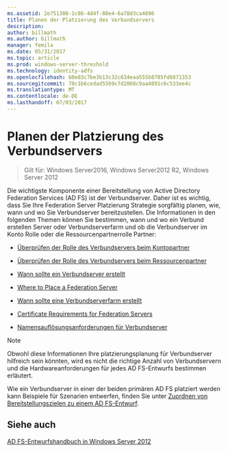```yaml
---
ms.assetid: 2e751308-1c86-4d4f-88e4-6a78d3ca4696
title: Planen der Platzierung des Verbundservers
description: 
author: billmath
ms.author: billmath
manager: femila
ms.date: 05/31/2017
ms.topic: article
ms.prod: windows-server-threshold
ms.technology: identity-adfs
ms.openlocfilehash: 60e83c7be3b13c32c634eaa555b8785fd6871353
ms.sourcegitcommit: 70c1b6cedad55b9c7d2068c9aa4891c6c533ee4c
ms.translationtype: MT
ms.contentlocale: de-DE
ms.lasthandoff: 07/03/2017
---
```

# <a name="planning-federation-server-placement"></a>Planen der Platzierung des Verbundservers

>Gilt für: Windows Server2016, Windows Server2012 R2, Windows Server 2012

Die wichtigste Komponente einer Bereitstellung von Active Directory Federation Services \(AD FS\) ist der Verbundserver. Daher ist es wichtig, dass Sie Ihre Federation Server Platzierung Strategie sorgfältig planen, wie, wann und wo Sie Verbundserver bereitzustellen. Die Informationen in den folgenden Themen können Sie bestimmen, wann und wo ein Verbund erstellen Server oder Verbundserverfarm und ob die Verbundserver im Konto Rolle oder die Ressourcenpartnerrolle Partner:  
  
-   [Überprüfen der Rolle des Verbundservers beim Kontopartner](Review-the-Role-of-the-Federation-Server-in-the-Account-Partner.md)  
  
-   [Überprüfen der Rolle des Verbundservers beim Ressourcenpartner](Review-the-Role-of-the-Federation-Server-in-the-Resource-Partner.md)  
  
-   [Wann sollte ein Verbundserver erstellt](When-to-Create-a-Federation-Server.md)  
  
-   [Where to Place a Federation Server](Where-to-Place-a-Federation-Server.md)  
  
-   [Wann sollte eine Verbundserverfarm erstellt](When-to-Create-a-Federation-Server-Farm.md)  
  
-   [Certificate Requirements for Federation Servers](Certificate-Requirements-for-Federation-Servers.md)  
  
-   [Namensauflösungsanforderungen für Verbundserver](Name-Resolution-Requirements-for-Federation-Servers.md)  
  
> [!NOTE]  
> Obwohl diese Informationen Ihre platzierungsplanung für Verbundserver hilfreich sein könnten, wird es nicht die richtige Anzahl von Verbundservern und die Hardwareanforderungen für jedes AD FS-Entwurfs bestimmen erläutert.  
  
Wie ein Verbundserver in einer der beiden primären AD FS platziert werden kann Beispiele für Szenarien entwerfen, finden Sie unter [Zuordnen von Bereitstellungszielen zu einem AD FS-Entwurf](Mapping-Your-Deployment-Goals-to-an-AD-FS-Design.md).  
  
## <a name="see-also"></a>Siehe auch
[AD FS-Entwurfshandbuch in Windows Server 2012](AD-FS-Design-Guide-in-Windows-Server-2012.md)

